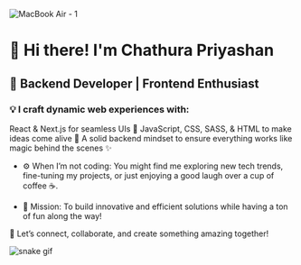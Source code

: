 ![MacBook Air - 1](https://github.com/user-attachments/assets/9989cb47-7b3b-4cd6-8d4c-d32e12939803)
# 👋 Hi there! I'm Chathura Priyashan
## 🚀 Backend Developer | Frontend Enthusiast

### 💡 I craft dynamic web experiences with:

React & Next.js for seamless UIs 🌟
JavaScript, CSS, SASS, & HTML to make ideas come alive 🎨
A solid backend mindset to ensure everything works like magic behind the scenes ✨
- ⚙️ When I’m not coding:
You might find me exploring new tech trends, fine-tuning my projects, or just enjoying a good laugh over a cup of coffee ☕.

- 🎯 Mission:
To build innovative and efficient solutions while having a ton of fun along the way!

🔗 Let’s connect, collaborate, and create something amazing together!


![snake gif](https://github.com/chathurapriyashan/blob/output/github-contribution-grid-snake.svg)
